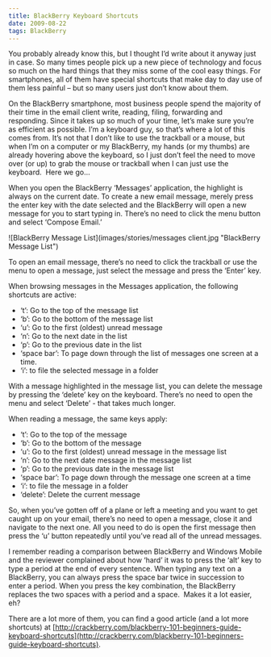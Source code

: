```yaml
---
title: BlackBerry Keyboard Shortcuts
date: 2009-08-22
tags: BlackBerry
---
```


You probably already know this, but I thought I’d write about it anyway just in case. So many times people pick up a new piece of technology and focus so much on the hard things that they miss some of the cool easy things. For smartphones, all of them have special shortcuts that make day to day use of them less painful – but so many users just don’t know about them.

On the BlackBerry smartphone, most business people spend the majority of their time in the email client write, reading, filing, forwarding and responding. Since it takes up so much of your time, let’s make sure you’re as efficient as possible. I’m a keyboard guy, so that’s where a lot of this comes from. It’s not that I don’t like to use the trackball or a mouse, but when I’m on a computer or my BlackBerry, my hands (or my thumbs) are already hovering above the keyboard, so I just don’t feel the need to move over (or up) to grab the mouse or trackball when I can just use the keyboard.  Here we go…

When you open the BlackBerry ‘Messages’ application, the highlight is always on the current date. To create a new email message, merely press the enter key with the date selected and the BlackBerry will open a new message for you to start typing in. There’s no need to click the menu button and select ‘Compose Email.’

![BlackBerry Message List](images/stories/messages client.jpg "BlackBerry Message List")

To open an email message, there’s no need to click the trackball or use the menu to open a message, just select the message and press the ‘Enter’ key.

When browsing messages in the Messages application, the following shortcuts are active:

*   ‘t’: Go to the top of the message list
*   ‘b’: Go to the bottom of the message list
*   ‘u’: Go to the first (oldest) unread message
*   ‘n’: Go to the next date in the list
*   ‘p’: Go to the previous date in the list
*   ‘space bar’: To page down through the list of messages one screen at a time.
*   ‘i’: to file the selected message in a folder

With a message highlighted in the message list, you can delete the message by pressing the ‘delete’ key on the keyboard. There’s no need to open the menu and select ‘Delete’ - that takes much longer.

When reading a message, the same keys apply:

*   ‘t’: Go to the top of the message
*   ‘b’: Go to the bottom of the message
*   ‘u’: Go to the first (oldest) unread message in the message list
*   ‘n’: Go to the next date message in the message list
*   ‘p’: Go to the previous date in the message list
*   ‘space bar’: To page down through the message one screen at a time
*   ‘i’: to file the message in a folder
*   ‘delete’: Delete the current message

So, when you’ve gotten off of a plane or left a meeting and you want to get caught up on your email, there’s no need to open a message, close it and navigate to the next one. All you need to do is open the first message then press the ‘u’ button repeatedly until you’ve read all of the unread messages.

I remember reading a comparison between BlackBerry and Windows Mobile and the reviewer complained about how ‘hard’ it was to press the ‘alt’ key to type a period at the end of every sentence. When typing any text on a BlackBerry, you can always press the space bar twice in succession to enter a period. When you press the key combination, the BlackBerry replaces the two spaces with a period and a space.  Makes it a lot easier, eh?

There are a lot more of them, you can find a good article (and a lot more shortcuts) at [http://crackberry.com/blackberry-101-beginners-guide-keyboard-shortcuts](http://crackberry.com/blackberry-101-beginners-guide-keyboard-shortcuts).